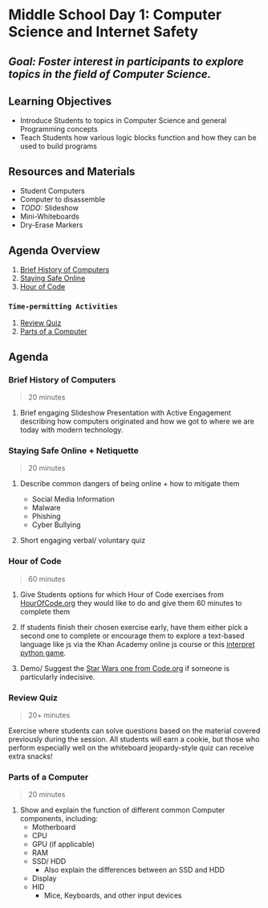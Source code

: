 # Middle School Day 1: Computer Science and Internet Safety

## *Goal: Foster interest in participants to explore topics in the field of Computer Science.*

## Learning Objectives

- Introduce Students to topics in Computer Science and general Programming concepts
- Teach Students how various logic blocks function and how they can be used to build programs

## Resources and Materials

- Student Computers
- Computer to disassemble
- *TODO:* Slideshow
- Mini-Whiteboards
- Dry-Erase Markers

## Agenda Overview

1. [Brief History of Computers](#brief-history-of-computers)
2. [Staying Safe Online](#staying-safe-online--nettiquitte)
4. [Hour of Code](#hour-of-code)

### `Time-permitting Activities`

1. [Review Quiz](#review-quiz)
2. [Parts of a Computer](#parts-of-a-computer)

## Agenda

### Brief History of Computers

> 20 minutes

1. Brief engaging Slideshow Presentation with Active Engagement describing how computers originated and how we got to where we are today with modern technology.

### Staying Safe Online + Netiquette

> 20 minutes

1. Describe common dangers of being online + how to mitigate them
    - Social Media Information
    - Malware
    - Phishing
    - Cyber Bullying

2. Short engaging verbal/ voluntary quiz

### Hour of Code

> 60 minutes

1. Give Students options for which Hour of Code exercises from [HourOfCode.org](https://hourofcode.com/us/learn) they would like to do and give them 60 minutes to complete them

2. If students finish their chosen exercise early, have them either pick a second one to complete or encourage them to explore a text-based language like js via the Khan Academy online js course or this [interpret python game](https://compute-it.toxicode.fr/?hour-of-code&progression=python).

3. Demo/ Suggest the [Star Wars one from Code.org](https://code.org/starwars) if someone is particularly indecisive.

### Review Quiz

> 20+ minutes

Exercise where students can solve questions based on the material covered previously during the session. All students will earn a cookie, but those who perform especially well on the whiteboard jeopardy-style quiz can receive extra snacks!

### Parts of a Computer

> 20 minutes

1. Show and explain the function of different common Computer components, including:
    - Motherboard
    - CPU
    - GPU (if applicable)
    - RAM
    - SSD/ HDD
        - Also explain the differences between an SSD and HDD
    - Display
    - HID
        - Mice, Keyboards, and other input devices
